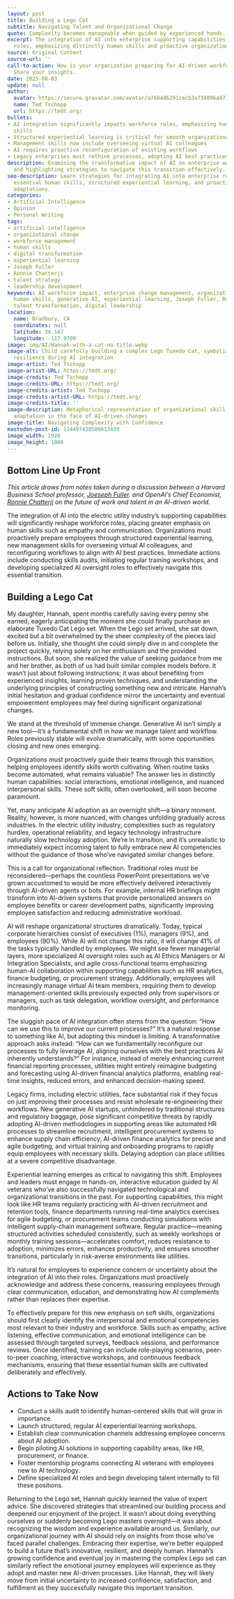 ```yaml
---
layout: post
title: Building a Lego Cat
subtitle: Navigating Talent and Organizational Change
quote: Complexity becomes manageable when guided by experienced hands.
excerpt: The integration of AI into enterprise supporting capabilities reshapes workforce
  roles, emphasizing distinctly human skills and proactive organizational change.
source: Original Content
source-url: ''
call-to-action: How is your organization preparing for AI-driven workforce changes?
  Share your insights.
date: 2025-08-03
update: null
author:
  avatar: https://secure.gravatar.com/avatar/a76b4d6291cecb3a738896a971bfb903?s=512&d=mp&r=g
  name: Ted Tschopp
  url: https://tedt.org/
bullets:
- AI integration significantly impacts workforce roles, emphasizing human-centered
  skills
- Structured experiential learning is critical for smooth organizational transitions
- Management skills now include overseeing virtual AI colleagues
- AI requires proactive reconfiguration of existing workflows
- Legacy enterprises must rethink processes, adopting AI best practices
description: Examining the transformative impact of AI on enterprise workforce roles
  and highlighting strategies to navigate this transition effectively.
seo-description: Learn strategies for integrating AI into enterprise roles, emphasizing
  essential human skills, structured experiential learning, and proactive workflow
  adaptations.
categories:
- Artificial Intelligence
- Opinion
- Personal Writing
tags:
- artificial intelligence
- organizational change
- workforce management
- human skills
- digital transformation
- experiential learning
- Joseph Fuller
- Ronnie Chatterji
- talent strategy
- leadership development
keywords: AI workforce impact, enterprise change management, organizational adaptation,
  human skills, generative AI, experiential learning, Joseph Fuller, Ronnie Chatterji,
  talent transformation, digital leadership
location:
  name: Bradbury, CA
  coordinates: null
  latitude: 34.147
  longitude: -117.9709
image: img/AI/Hannah-with-a-cat-no-title.webp
image-alt: Child carefully building a complex Lego Tuxedo Cat, symbolizing organizational
  resilience during AI integration
image-artist: Ted Tschopp
image-artist-URL: https://tedt.org/
image-credits: Ted Tschopp
image-credits-URL: https://tedt.org/
image-credits-artist: Ted Tschopp
image-credits-artist-URL: https://tedt.org/
image-credits-title: ''
image-description: Metaphorical representation of organizational skill-building and
  adaptation in the face of AI-driven changes
image-title: Navigating Complexity with Confidence
mastodon-post-id: 114497428586613439
image_width: 1920
image_height: 1080
---
```

## Bottom Line Up Front

*This article draws from notes taken during a discussion between a Harvard Business School professor, [Joeseph Fuller](https://en.wikipedia.org/wiki/Joseph_B._Fuller). and OpenAI’s Chief Economist, [Ronnie Chatterji](https://en.wikipedia.org/wiki/Aaron_Chatterji) on the future of work and talent in an AI-driven world.* 

The integration of AI into the electric utility industry’s supporting capabilities will significantly reshape workforce roles, placing greater emphasis on human skills such as empathy and communication. Organizations must proactively prepare employees through structured experiential learning, new management skills for overseeing virtual AI colleagues, and reconfiguring workflows to align with AI best practices. Immediate actions include conducting skills audits, initiating regular training workshops, and developing specialized AI oversight roles to effectively navigate this essential transition.

## Building a Lego Cat

My daughter, Hannah, spent months carefully saving every penny she earned, eagerly anticipating the moment she could finally purchase an elaborate Tuxedo Cat Lego set. When the Lego set arrived, she sat down, excited but a bit overwhelmed by the sheer complexity of the pieces laid before us. Initially, she thought she could simply dive in and complete the project quickly, relying solely on her enthusiasm and the provided instructions. But soon, she realized the value of seeking guidance from me and her brother, as both of us had built similar complex models before. It wasn’t just about following instructions; it was about benefiting from experienced insights, learning proven techniques, and understanding the underlying principles of constructing something new and intricate. Hannah’s initial hesitation and gradual confidence mirror the uncertainty and eventual empowerment employees may feel during significant organizational changes.

We stand at the threshold of immense change. Generative AI isn’t simply a new tool—it’s a fundamental shift in how we manage talent and workflow. Roles previously stable will evolve dramatically, with some opportunities closing and new ones emerging.

Organizations must proactively guide their teams through this transition, helping employees identify skills worth cultivating. When routine tasks become automated, what remains valuable? The answer lies in distinctly human capabilities: social interactions, emotional intelligence, and nuanced interpersonal skills. These soft skills, often overlooked, will soon become paramount.

Yet, many anticipate AI adoption as an overnight shift—a binary moment. Reality, however, is more nuanced, with changes unfolding gradually across industries. In the electric utility industry, complexities such as regulatory hurdles, operational reliability, and legacy technology infrastructure naturally slow technology adoption. We’re in transition, and it’s unrealistic to immediately expect incoming talent to fully embrace new AI competencies without the guidance of those who’ve navigated similar changes before.

This is a call for organizational reflection. Traditional roles must be reconsidered—perhaps the countless PowerPoint presentations we’ve grown accustomed to would be more effectively delivered interactively through AI-driven agents or bots. For example, internal HR briefings might transform into AI-driven systems that provide personalized answers on employee benefits or career development paths, significantly improving employee satisfaction and reducing administrative workload.

AI will reshape organizational structures dramatically. Today, typical corporate hierarchies consist of executives (1%), managers (9%), and employees (90%). While AI will not change this ratio, it will change 41% of the tasks typically handled by employees. We might see fewer managerial layers, more specialized AI oversight roles such as AI Ethics Managers or AI Integration Specialists, and agile cross-functional teams emphasizing human-AI collaboration within supporting capabilities such as HR analytics, finance budgeting, or procurement strategy. Additionally, employees will increasingly manage virtual AI team members, requiring them to develop management-oriented skills previously expected only from supervisors or managers, such as task delegation, workflow oversight, and performance monitoring.

The sluggish pace of AI integration often stems from the question: “How can we use this to improve our current processes?” It’s a natural response to something like AI, but adopting this mindset is limiting. A transformative approach asks instead: “How can we fundamentally reconfigure our processes to fully leverage AI, aligning ourselves with the best practices AI inherently understands?” For instance, instead of merely enhancing current financial reporting processes, utilities might entirely reimagine budgeting and forecasting using AI-driven financial analytics platforms, enabling real-time insights, reduced errors, and enhanced decision-making speed.

Legacy firms, including electric utilities, face substantial risk if they focus on just improving their processes and resist wholesale re-engineering their workflows. New generative AI startups, unhindered by traditional structures and regulatory baggage, pose significant competitive threats by rapidly adopting AI-driven methodologies in supporting areas like automated HR processes to streamline recruitment, intelligent procurement systems to enhance supply chain efficiency, AI-driven finance analytics for precise and agile budgeting, and virtual training and onboarding programs to rapidly equip employees with necessary skills. Delaying adoption can place utilities at a severe competitive disadvantage.

Experiential learning emerges as critical to navigating this shift. Employees and leaders must engage in hands-on, interactive education guided by AI veterans who’ve also successfully navigated technological and organizational transitions in the past. For supporting capabilities, this might look like HR teams regularly practicing with AI-driven recruitment and retention tools, finance departments running real-time analytics exercises for agile budgeting, or procurement teams conducting simulations with intelligent supply-chain management software. Regular practice—meaning structured activities scheduled consistently, such as weekly workshops or monthly training sessions—accelerates comfort, reduces resistance to adoption, minimizes errors, enhances productivity, and ensures smoother transitions, particularly in risk-averse environments like utilities.

It’s natural for employees to experience concern or uncertainty about the integration of AI into their roles. Organizations must proactively acknowledge and address these concerns, reassuring employees through clear communication, education, and demonstrating how AI complements rather than replaces their expertise.

To effectively prepare for this new emphasis on soft skills, organizations should first clearly identify the interpersonal and emotional competencies most relevant to their industry and workforce. Skills such as empathy, active listening, effective communication, and emotional intelligence can be assessed through targeted surveys, feedback sessions, and performance reviews. Once identified, training can include role-playing scenarios, peer-to-peer coaching, interactive workshops, and continuous feedback mechanisms, ensuring that these essential human skills are cultivated deliberately and effectively.

## Actions to Take Now

* Conduct a skills audit to identify human-centered skills that will grow in importance.
* Launch structured, regular AI experiential learning workshops.
* Establish clear communication channels addressing employee concerns about AI adoption.
* Begin piloting AI solutions in supporting capability areas, like HR, procurement, or finance.
* Foster mentorship programs connecting AI veterans with employees new to AI technology.
* Define specialized AI roles and begin developing talent internally to fill these positions.

Returning to the Lego set, Hannah quickly learned the value of expert advice. She discovered strategies that streamlined our building process and deepened our enjoyment of the project. It wasn’t about doing everything ourselves or suddenly becoming Lego masters overnight—it was about recognizing the wisdom and experience available around us. Similarly, our organizational journey with AI should rely on insights from those who’ve faced parallel challenges. Embracing their expertise, we’re better equipped to build a future that’s innovative, resilient, and deeply human. Hannah’s growing confidence and eventual joy in mastering the complex Lego set can similarly reflect the emotional journey employees will experience as they adopt and master new AI-driven processes. Like Hannah, they will likely move from initial uncertainty to increased confidence, satisfaction, and fulfillment as they successfully navigate this important transition.
